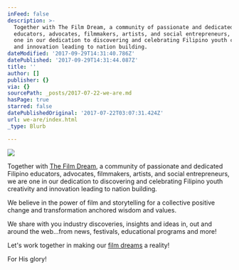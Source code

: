 ```yaml
---
inFeed: false
description: >-
  Together with The Film Dream, a community of passionate and dedicated Filipino
  educators, advocates, filmmakers, artists, and social entrepreneurs, we are
  one in our dedication to discovering and celebrating Filipino youth creativity
  and innovation leading to nation building.
dateModified: '2017-09-29T14:31:40.786Z'
datePublished: '2017-09-29T14:31:44.087Z'
title: ''
author: []
publisher: {}
via: {}
sourcePath: _posts/2017-07-22-we-are.md
hasPage: true
starred: false
datePublishedOriginal: '2017-07-22T03:07:31.424Z'
url: we-are/index.html
_type: Blurb

---
```

![](https://the-grid-user-content.s3-us-west-2.amazonaws.com/133e19d3-cded-4bae-bf62-f103e46d72ac.jpg)

Together with [The Film Dream][0], a community of passionate and dedicated Filipino educators, advocates, filmmakers, artists, and social entrepreneurs, we are one in our dedication to discovering and celebrating Filipino youth creativity and innovation leading to nation building.

We believe in the power of film and storytelling for a collective positive change and transformation anchored wisdom and values.

We share with you industry discoveries, insights and ideas in, out and around the web...from news, festivals, educational programs and more!

Let's work together in making our [film dreams][1] a reality!

For His glory!

[0]: http://thefilmdream.com/ "The Film Dream"
[1]: http://thefilmdream.com/
